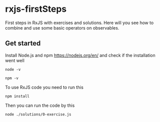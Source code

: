 # rxjs-firstSteps
First steps in RxJS with exercises and solutions. Here will you see how to combine and use some basic operators on observables.

## Get started

Install Node.js and npm https://nodejs.org/en/ and check if the installation went well

```
node -v
```

```
npm -v
```

To use RxJS code you need to run this

```
npm install
```

Then you can run the code by this

```
node ./solutions/0-exercise.js 
```
